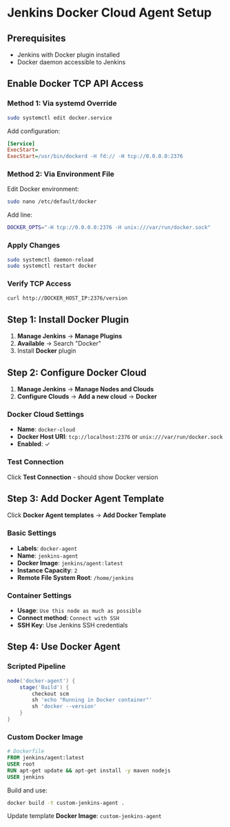 # Jenkins Docker Cloud Agent Setup

## Prerequisites
- Jenkins with Docker plugin installed
- Docker daemon accessible to Jenkins

## Enable Docker TCP API Access

### Method 1: Via systemd Override
```bash
sudo systemctl edit docker.service
```

Add configuration:
```ini
[Service]
ExecStart=
ExecStart=/usr/bin/dockerd -H fd:// -H tcp://0.0.0.0:2376
```

### Method 2: Via Environment File
Edit Docker environment:
```bash
sudo nano /etc/default/docker
```

Add line:
```bash
DOCKER_OPTS="-H tcp://0.0.0.0:2376 -H unix:///var/run/docker.sock"
```

### Apply Changes
```bash
sudo systemctl daemon-reload
sudo systemctl restart docker
```

### Verify TCP Access
```bash
curl http://DOCKER_HOST_IP:2376/version
```

## Step 1: Install Docker Plugin
1. **Manage Jenkins** → **Manage Plugins**
2. **Available** → Search "Docker"
3. Install **Docker** plugin

## Step 2: Configure Docker Cloud
1. **Manage Jenkins** → **Manage Nodes and Clouds**
2. **Configure Clouds** → **Add a new cloud** → **Docker**

### Docker Cloud Settings
- **Name**: `docker-cloud`
- **Docker Host URI**: `tcp://localhost:2376` or `unix:///var/run/docker.sock`
- **Enabled**: ✓

### Test Connection
Click **Test Connection** - should show Docker version

## Step 3: Add Docker Agent Template
Click **Docker Agent templates** → **Add Docker Template**

### Basic Settings
- **Labels**: `docker-agent`
- **Name**: `jenkins-agent`
- **Docker Image**: `jenkins/agent:latest`
- **Instance Capacity**: `2`
- **Remote File System Root**: `/home/jenkins`

### Container Settings
- **Usage**: `Use this node as much as possible`
- **Connect method**: `Connect with SSH`
- **SSH Key**: Use Jenkins SSH credentials

## Step 4: Use Docker Agent

### Scripted Pipeline
```groovy
node('docker-agent') {
    stage('Build') {
        checkout scm
        sh 'echo "Running in Docker container"'
        sh 'docker --version'
    }
}
```

### Custom Docker Image
```dockerfile
# Dockerfile
FROM jenkins/agent:latest
USER root
RUN apt-get update && apt-get install -y maven nodejs
USER jenkins
```

Build and use:
```bash
docker build -t custom-jenkins-agent .
```

Update template **Docker Image**: `custom-jenkins-agent`